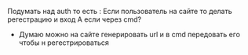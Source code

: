 Подумать над auth то есть :
Если пользователь на сайте то делать регестрацию и вход
А если через cmd?

- Думаю можно на сайте генерировать url и в cmd передовать его чтобы н регестрироваться
